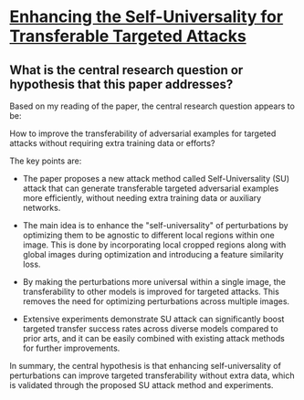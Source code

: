 # [Enhancing the Self-Universality for Transferable Targeted Attacks](https://arxiv.org/abs/2209.03716)

## What is the central research question or hypothesis that this paper addresses?

 Based on my reading of the paper, the central research question appears to be: 

How to improve the transferability of adversarial examples for targeted attacks without requiring extra training data or efforts?

The key points are:

- The paper proposes a new attack method called Self-Universality (SU) attack that can generate transferable targeted adversarial examples more efficiently, without needing extra training data or auxiliary networks.

- The main idea is to enhance the "self-universality" of perturbations by optimizing them to be agnostic to different local regions within one image. This is done by incorporating local cropped regions along with global images during optimization and introducing a feature similarity loss.

- By making the perturbations more universal within a single image, the transferability to other models is improved for targeted attacks. This removes the need for optimizing perturbations across multiple images.

- Extensive experiments demonstrate SU attack can significantly boost targeted transfer success rates across diverse models compared to prior arts, and it can be easily combined with existing attack methods for further improvements.

In summary, the central hypothesis is that enhancing self-universality of perturbations can improve targeted transferability without extra data, which is validated through the proposed SU attack method and experiments.
